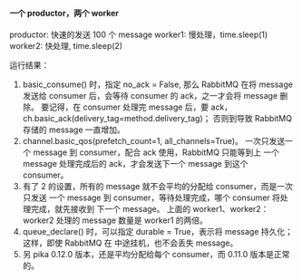 
#### 一个 productor，两个 worker
productor: 快速的发送 100 个 message
worker1: 慢处理，time.sleep(1)
worker2: 快处理, time.sleep(2)

运行结果：
1. basic_consume() 时，指定 no_ack = False, 那么 RabbitMQ 在将 message
 发送给 consumer 后，会等待 consumer 的 ack，之一才会将 message 删除。
 要记得，在 consumer 处理完 message 后，要 ack，ch.basic_ack(delivery_tag=method.delivery_tag)；
 否则到导致 RabbitMQ 存储的 message 一直增加。
2. channel.basic_qos(prefetch_count=1, all_channels=True)。
 一次只发送一个 message 到 consumer，配合 ack 使用，RabbitMQ 只能等到上
 一个 message 处理完成后的 ack，才会发送下一个 message 到这个 consumer。
3. 有了 2 的设置，所有的 message 就不会平均的分配给 consumer，而是一次只发送
 一个 message 到 consumer，等待处理完成，哪个 consumer 将处理完成，就先接收到
 下一个 message。 上面的 worker1、worker2：worker2 处理的 message 数量是
 worker1 的两倍。
4. queue_declare() 时，可以指定 durable = True，表示将 message 持久化； 这样，即使 RabbitMQ 在
 中途挂机，也不会丢失 message。
5. 另 pika 0.12.0 版本，还是平均分配给每个 consumer，而 0.11.0 版本是正常的。
